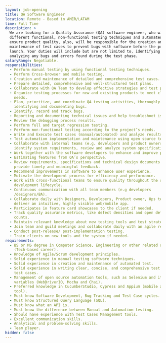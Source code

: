 ```yaml
---
layout: job-opening
title: QA Software Engineer
location: Remote - Based in AMER/LATAM
time: Full Time
description: >
  We are looking for a Quality Assurance (QA) software engineer, who will manage
  different functional, non-functional testing techniques and automated tests to
  ensure product quality, also, will be responsible for the creation and
  maintenance of test cases to prevent bugs with software before the product
  launch. Your duties will include but are not limited to, identifying and
  analyzing any bugs and errors found during the test phase.
salaryRange: Negotiable.
responsibilities:
  - Perform manual testing by using functional testing techniques.
  - Perform Cross-browser and mobile testing.
  - Creation and maintenance of detailed and comprehensive test cases.
  - Prepare detailed, comprehensive and well-structured test plans.
  - Collaborate with QA Team to develop effective strategies and test plans.
  - Organize testing processes for new and existing products to meet client
    needs.
  - Plan, prioritize, and coordinate QA testing activities, thoroughly
    identifying and documenting bugs.
  - Identify, record and track bugs.
  - Reporting and documenting technical issues and help troubleshoot issues.
  - Review the debugging process results.
  - Perform full and target regression testing.
  - Perform non-functional testing according to the project’s needs.
  - Write and Execute test cases (manual/automated) and analyze results.
  - Test automation implementation and maintenance using open source tools.
  - Collaborate with internal teams (e.g. developers and product owners) to
    identify system requirements, review and analyze system specifications.
  - Work together with the software developers to enhance and improve programs.
  - Estimating features from QA’s perspective.
  - Review requirements, specifications and technical design documents to
    provide timely and meaningful feedback.
  - Recommend improvements in software to enhance user experience.
  - Motivate the development process for efficiency and performance.
  - Work with cross-functional teams to ensure quality throughout the software
    development lifecycle.
  - Continuous communication with all team members (e.g developers
    /designers/BA).
  - Collaborate daily with Designers, Developers, Product owner, Ops to test and
    deliver an intuitive, highly visible web/mobile app.
  - Participates in feature card showcases to the client if needed.
  - Track quality assurance metrics, like defect densities and open defect
    counts.
  - Maintain relevant knowledge about new testing tools and test strategies.
  - Join team and guild meetings and collaborate daily with an agile remote team.
  - Conduct post-release/ post-implementation testing.
  - Train clients on new tools and the system if needed.
requirements:
  - BS or MS degree in Computer Science, Engineering or other related areas
    (Tech-based career).
  - Knowledge of Agile/Scrum development principles.
  - Solid experience in manual testing software techniques.
  - Solid experience in creation and maintenance of automated test.
  - Solid experience in writing clear, concise, and comprehensive test plans and
    test cases.
  - Management of open source automation tools, such as Selenium and its
    variables (WebDriverIO, Mocha and Chai).
  - Preferred knowledge in CucumberStudio, Cypress and Appium (mobile automation
    tool).
  - Must know Software Development, Bug Tracking and Test Case cycles.
  - Must know Structured Query Language (SQL).
  - Must know what an API is.
  - Must know the difference between Manual and Automation testing.
  - Should have experience with Test Cases Management tools.
  - Excellent communication skills.
  - Analytical and problem-solving skills.
  - Team player.
hidden: false
---
```

